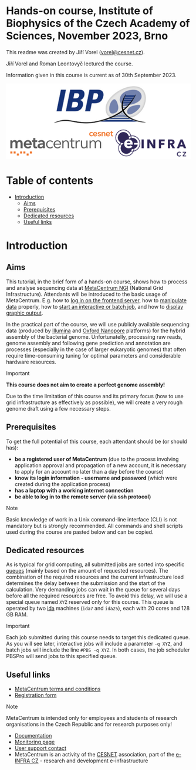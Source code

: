 # **Hands-on course, Institute of Biophysics of the Czech Academy of Sciences, November 2023, Brno**

This readme was created by Jiří Vorel (vorel@cesnet.cz).

Jiří Vorel and Roman Leontovyč lectured the course.

Information given in this course is current as of 30th September 2023.

<p align="center"><img src="./figs/01_logos.jpg"></p>

# Table of contents
* [Introduction](#introduction)
  * [Aims](#aims)
  * [Prerequisites](#prerequisites)
  * [Dedicated resources](#dedicated-resources)
  * [Useful links](#useful-links)

# Introduction

## Aims

This tutorial, in the brief form of a hands-on course, shows how to process and analyse sequencing data at [MetaCentrum NGI](https://www.metacentrum.cz/en/index.html) (National Grid Infrastructure). Attendants will be introduced to the basic usage of MetaCentrum. E.g. how to [log in on the frontend server](https://docs.metacentrum.cz/access/log-in/), how to [manipulate data](https://docs.metacentrum.cz/data/data-within/) properly, how to [start an interactive or batch job](https://docs.metacentrum.cz/basics/jobs/), and how to [display graphic output](https://docs.metacentrum.cz/software/graphical-access/).

In the practical part of the course, we will use publicly available sequencing data (produced by [Illumina](https://www.illumina.com/) and [Oxford Nanopore](https://nanoporetech.com/) platforms) for the hybrid assembly of the bacterial genome. Unfortunatelly, processing raw reads, genome assembly and following gene prediction and annotation are processes (especially in the case of larger eukaryotic genomes) that often require time-consuming tuning for optimal parameters and considerable hardware resources.

> [!IMPORTANT]  
> **This course does not aim to create a perfect genome assembly!**
> 
> Due to the time limitation of this course and its primary focus (how to use grid infrastructure as effectively as possible), we will create a very rough genome draft using a few necessary steps.

## Prerequisites

To get the full potential of this course, each attendant should be (or should has):
  -  **be a registered user of MetaCentrum** (due to the process involving application approval and propagation of a new account, it is necessary to apply for an account no later than a day before the course)
  -  **know its login information - username and password** (which were created during the application process)
  -  **has a laptop with a working internet connection**
  -  **be able to log in to the remote server (via ssh protocol)**
  
> [!NOTE]
> Basic knowledge of work in a Unix command-line interface (CLI) is not mandatory but is strongly recommended. All commands and shell scripts used during the course are pasted below and can be copied.

## Dedicated resources

As is typical for grid computing, all submitted jobs are sorted into specific [queues](https://docs.metacentrum.cz/advanced/queues-in-meta/) (mainly based on the amount of requested resources). The combination of the required resources and the current infrastructure load determines the delay between the submission and the start of the calculation. Very demanding jobs can wait in the queue for several days before all the required resources are free. To avoid this delay, we will use a special queue named `XYZ` reserved only for this course. This queue is operated by two [ida](https://metavo.metacentrum.cz/pbsmon2/resource/ida.meta.zcu.cz) machines (`ida7` and `ida25`), each with 20 cores and 128 GB RAM.

> [!IMPORTANT]  
> Each job submitted during this course needs to target this dedicated queue. As you will see later, interactive jobs will include a parameter `-q XYZ`, and batch jobs will include the line `#PBS -q XYZ`. In both cases, the job scheduler PBSPro will send jobs to this specified queue.

## Useful links
 - [MetaCentrum terms and conditions](https://www.metacentrum.cz/en/about/rules/)
 - [Registration form](https://metavo.metacentrum.cz/en/application/index.html)

> [!NOTE]
> MetaCentrum is intended only for employees and students of research organisations in the Czech Republic and for research purposes only!
   
 - [Documentation](https://docs.metacentrum.cz/)
 - [Monitoring page](https://metavo.metacentrum.cz/en/index.html)
 - [User support contact](https://docs.metacentrum.cz/contact/)
 - MetaCentrum is an activity of the [CESNET](https://www.cesnet.cz/?lang=en) association, part of the [e-INFRA CZ](https://www.e-infra.cz/en) - research and development e-infrastructure













